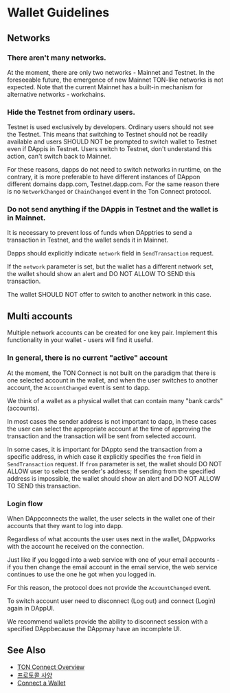 # Wallet Guidelines

## Networks

### There aren't many networks.

At the moment, there are only two networks - Mainnet and Testnet.
In the foreseeable future, the emergence of new Mainnet TON-like networks is not expected. Note that the current Mainnet has a built-in mechanism for alternative networks - workchains.

### Hide the Testnet from ordinary users.

Testnet is used exclusively by developers. Ordinary users should not see the Testnet.
This means that switching to Testnet should not be readily available and users SHOULD NOT be prompted to switch wallet to Testnet even if DAppis in Testnet.
Users switch to Testnet, don't understand this action, can't switch back to Mainnet.

For these reasons, dapps do not need to switch networks in runtime, on the contrary, it is more preferable to have different instances of DAppon different domains dapp.com, Testnet.dapp.com.
For the same reason there is no `NetworkChanged` or `ChainChanged` event in the Ton Connect protocol.

### Do not send anything if the DAppis in Testnet and the wallet is in Mainnet.

It is necessary to prevent loss of funds when DApptries to send a transaction in Testnet, and the wallet sends it in Mainnet.

Dapps should explicitly indicate `network` field in `SendTransaction` request.

If the `network` parameter is set, but the wallet has a different network set, the wallet should show an alert and DO NOT ALLOW TO SEND this transaction.

The wallet SHOULD NOT offer to switch to another network in this case.

## Multi accounts

Multiple network accounts can be created for one key pair. Implement this functionality in your wallet - users will find it useful.

### In general, there is no current "active" account

At the moment, the TON Connect is not built on the paradigm that there is one selected account in the wallet, and when the user switches to another account, the `AccountChanged` event is sent to dapp.

We think of a wallet as a physical wallet that can contain many "bank cards" (accounts).

In most cases the sender address is not important to dapp, in these cases the user can select the appropriate account at the time of approving the transaction and the transaction will be sent from selected account.

In some cases, it is important for DAppto send the transaction from a specific address, in which case it explicitly specifies the `from` field in `SendTransaction` request. If `from` parameter is set, the wallet should DO NOT ALLOW user to select the sender's address; If sending from the specified address is impossible, the wallet should show an alert and DO NOT ALLOW TO SEND this transaction.

### Login flow

When DAppconnects the wallet, the user selects in the wallet one of their accounts that they want to log into dapp.

Regardless of what accounts the user uses next in the wallet, DAppworks with the account he received on the connection.

Just like if you logged into a web service with one of your email accounts - if you then change the email account in the email service, the web service continues to use the one he got when you logged in.

For this reason, the protocol does not provide the `AccountChanged` event.

To switch account user need to disconnect (Log out) and connect  (Login) again in DAppUI.

We recommend wallets provide the ability to disconnect session with a specified DAppbecause the DAppmay have an incomplete UI.

## See Also

- [TON Connect Overview](/dapps/ton-connect/overview)
- [프로토콜 사양](/dapps/ton-connect/protocol/)
- [Connect a Wallet](/dapps/ton-connect/wallet)
